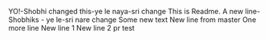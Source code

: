 YO!-Shobhi changed this-ye le naya-sri change
This is Readme.
A new line- Shobhiks - ye le-sri nare change
Some new text
New line from master
One more line
New line 1
New line 2
pr test